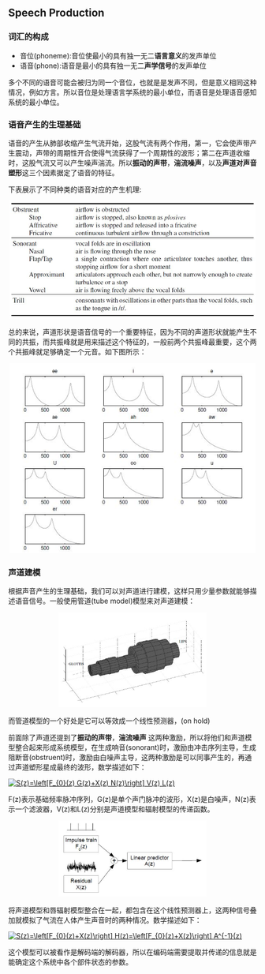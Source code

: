 ## Speech Production

### 词汇的构成

* 音位(phoneme):音位使最小的具有独一无二**语言意义**的发声单位
* 语音(phone):语音是最小的具有独一无二**声学信号**的发声单位

多个不同的语音可能会被归为同一个音位，也就是是发声不同，但是意义相同这种情况，例如方言。所以音位是处理语言学系统的最小单位，而语音是处理语音感知系统的最小单位。

### 语音产生的生理基础
语音的产生从肺部收缩产生气流开始，这股气流有两个作用，第一，它会使声带产生震动，声带的周期性开合使得气流获得了一个周期性的波形；第二在声道收缩时，这股气流又可以产生噪声湍流。所以**振动的声带**，**湍流噪声**，以及**声道对声音塑形**这三个因素据定了语音的特征。

下表展示了不同种类的语音对应的产生机理:

<div align="center">
<img src="Graph/moa.JPG" width=500>
</div>

总的来说，声道形状是语音信号的一个重要特征，因为不同的声道形状就能产生不同的共振，而共振峰就是用来描述这个特征的，一般前两个共振峰最重要，这个两个共振峰就足够确定一个元音。如下图所示：

<div align="center">
<img src="Graph/vowelformants.JPG" width=500>
</div>

### 声道建模

根据声音产生的生理基础，我们可以对声道进行建模，这样只用少量参数就能够描述语音信号。一般使用管道(tube model)模型来对声道建模：

<div align="center">
<img src="Graph/tubemodel.jpg" width=300>
</div>

而管道模型的一个好处是它可以等效成一个线性预测器，(on hold)

前面除了声道还提到了**振动的声带**，**湍流噪声** 这两种激励，所以将他们和声道模型整合起来形成系统模型，在生成响音(sonorant)时，激励由冲击序列主导，生成阻断音(obstruent)时，激励由白噪声主导，这两种激励是可以同事产生的，再通过声道塑形星成最终的波形，数学描述如下：

<a href="https://www.codecogs.com/eqnedit.php?latex=S(z)=\left[F_{0}(z)&space;G(z)&plus;X(z)&space;N(z)\right]&space;V(z)&space;L(z)" target="_blank"><img src="https://latex.codecogs.com/gif.latex?S(z)=\left[F_{0}(z)&space;G(z)&plus;X(z)&space;N(z)\right]&space;V(z)&space;L(z)" title="S(z)=\left[F_{0}(z) G(z)+X(z) N(z)\right] V(z) L(z)" /></a>

F(z)表示基础频率脉冲序列，G(z)是单个声门脉冲的波形，X(z)是白噪声，N(z)表示一个滤波器，V(z)和L(z)分别是声道模型和辐射模型的传递函数。

<div align="center">
<img src="Graph/systemmodel.jpg" width=300>
</div>

将声道模型和唇辐射模型整合在一起，都包含在这个线性预测器上，这两种信号叠加就模拟了气流在人体产生声音时的两种情况。数学描述如下：

<a href="https://www.codecogs.com/eqnedit.php?latex=S(z)=\left[F_{0}(z)&plus;X(z)\right]&space;H(z)=\left[F_{0}(z)&plus;X(z)\right]&space;A^{-1}(z)" target="_blank"><img src="https://latex.codecogs.com/gif.latex?S(z)=\left[F_{0}(z)&plus;X(z)\right]&space;H(z)=\left[F_{0}(z)&plus;X(z)\right]&space;A^{-1}(z)" title="S(z)=\left[F_{0}(z)+X(z)\right] H(z)=\left[F_{0}(z)+X(z)\right] A^{-1}(z)" /></a>

这个模型可以被看作是解码端的解码器，所以在编码端需要提取并传递的信息就是能确定这个系统中各个部件状态的参数。
